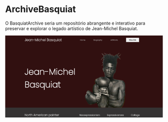 # ArchiveBasquiat
O BasquiatArchive seria um repositório abrangente e interativo para preservar e explorar o legado artístico de Jean-Michel Basquiat. 

<img src="img/capabasquiat.png">
